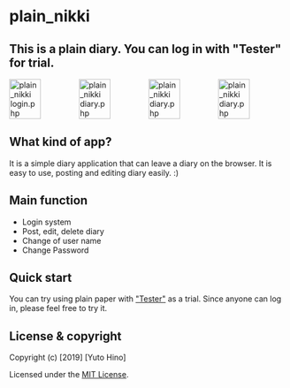 <h1>plain_nikki</h1>
<h2>This is a plain diary. You can log in with "Tester" for trial.</h2>
<div style="display:flex;">
  <img src="https://user-images.githubusercontent.com/46076511/56129507-4013ae00-5fbd-11e9-9a67-2e6ba02e37d7.jpg" 
       alt="plain_nikki login.php" width=45%>
  <img src="https://user-images.githubusercontent.com/46076511/56129547-60dc0380-5fbd-11e9-87a4-3f24e0cc1eb5.jpg"
       alt="plain_nikki diary.php" width=45%>
  <img src="https://user-images.githubusercontent.com/46076511/56130058-d85e6280-5fbe-11e9-9ce3-968f646478f5.jpg"
       alt="plain_nikki diary.php" width=45%>
  <img src="https://user-images.githubusercontent.com/46076511/56130040-cf6d9100-5fbe-11e9-9f35-91aef91e3a10.jpg"
       alt="plain_nikki diary.php" width=45%>
</div>

## What kind of app?
It is a simple diary application that can leave a diary on the browser.
It is easy to use, posting and editing diary easily. :)

## Main function
- Login system
- Post, edit, delete diary
- Change of user name
- Change Password

## Quick start
You can try using plain paper with <a href="https://yuto-hino.sakura.ne.jp/plain_nikki/" target="_blank">"Tester"</a> as a trial.
Since anyone can log in, please feel free to try it.

## License & copyright

Copyright (c) [2019] [Yuto Hino]

Licensed under the [MIT License](LICENSE).
